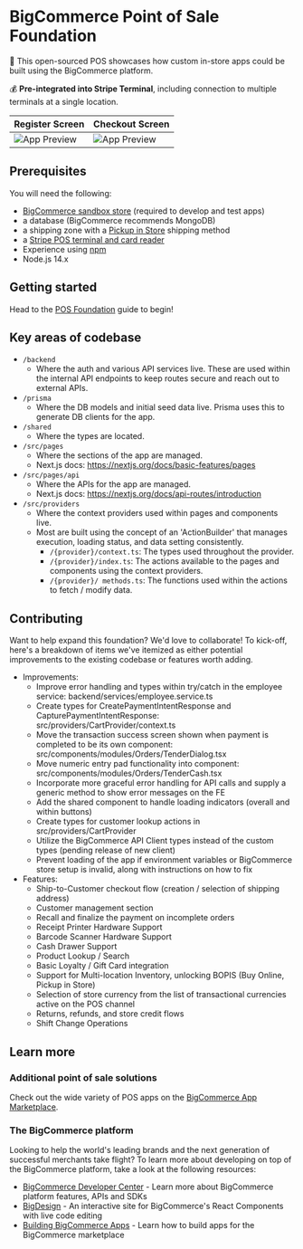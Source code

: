# BigCommerce Point of Sale Foundation

🚀 This open-sourced POS showcases how custom in-store apps could be built using the BigCommerce platform.

💰 **Pre-integrated into Stripe Terminal**, including connection to multiple terminals at a single location.

| Register Screen                          | Checkout Screen                              |
| ---------------------------------------- | -------------------------------------------- |
| ![App Preview](sample-register-screen.png) | ![App Preview](sample-checkout-screen.png) |

## Prerequisites
You will need the following:
* [BigCommerce sandbox store](https://developer.bigcommerce.com/docs/ZG9jOjM4MzMyNTE-create-a-sandbox-store?source=subscription-foundation) (required to develop and test apps)
* a database (BigCommerce recommends MongoDB) 
* a shipping zone with a [Pickup in Store](https://support.bigcommerce.com/s/article/Free-Shipping?language=en_US#in-store) shipping method 
* a [Stripe POS terminal and card reader](https://stripe.com/terminal)
* Experience using [npm](https://www.npmjs.com/)
* Node.js 14.x

## Getting started

Head to the [POS Foundation](/api-docs/partner/pos-solutions/foundation-guide) guide to begin!  


## Key areas of codebase

- `/backend`
  - Where the auth and various API services live. These are used within the internal API endpoints to keep routes secure and reach out to external APIs.
- `/prisma`
  - Where the DB models and initial seed data live. Prisma uses this to generate DB clients for the app.
- `/shared`
  - Where the types are located.
- `/src/pages`
  - Where the sections of the app are managed.
  - Next.js docs: https://nextjs.org/docs/basic-features/pages
- `/src/pages/api`
  - Where the APIs for the app are managed.
  - Next.js docs: https://nextjs.org/docs/api-routes/introduction
- `/src/providers`
  - Where the context providers used within pages and components live.
  - Most are built using the concept of an 'ActionBuilder' that manages execution, loading status, and data setting consistently.
    - `/{provider}/context.ts`: The types used throughout the provider.
    - `/{provider}/index.ts`: The actions available to the pages and components using the context providers.
    - `/{provider}/ methods.ts`: The functions used within the actions to fetch / modify data.

## Contributing

Want to help expand this foundation? We'd love to collaborate! To kick-off, here's a breakdown of items we've itemized as either potential improvements to the existing codebase or features worth adding.

- Improvements:
  - Improve error handling and types within try/catch in the employee service: backend/services/employee.service.ts
  - Create types for CreatePaymentIntentResponse and CapturePaymentIntentResponse: src/providers/CartProvider/context.ts
  - Move the transaction success screen shown when payment is completed to be its own component: src/components/modules/Orders/TenderDialog.tsx
  - Move numeric entry pad functionality into component: src/components/modules/Orders/TenderCash.tsx
  - Incorporate more graceful error handling for API calls and supply a generic method to show error messages on the FE
  - Add the shared component to handle loading indicators (overall and within buttons)
  - Create types for customer lookup actions in src/providers/CartProvider
  - Utilize the BigCommerce API Client types instead of the custom types (pending release of new client)
  - Prevent loading of the app if environment variables or BigCommerce store setup is invalid, along with instructions on how to fix
- Features:
  - Ship-to-Customer checkout flow (creation / selection of shipping address)
  - Customer management section
  - Recall and finalize the payment on incomplete orders
  - Receipt Printer Hardware Support
  - Barcode Scanner Hardware Support
  - Cash Drawer Support
  - Product Lookup / Search 
  - Basic Loyalty / Gift Card integration
  - Support for Multi-location Inventory, unlocking BOPIS (Buy Online, Pickup in Store)
  - Selection of store currency from the list of transactional currencies active on the POS channel
  - Returns, refunds, and store credit flows
  - Shift Change Operations

## Learn more

### Additional point of sale solutions

Check out the wide variety of POS apps on the [BigCommerce App Marketplace](https://www.bigcommerce.com/apps/in-store/?source=pos-foundation).

### The BigCommerce platform

Looking to help the world's leading brands and the next generation of successful merchants take flight? To learn more about developing on top of the BigCommerce platform, take a look at the following resources:

- [BigCommerce Developer Center](https://developer.bigcommerce.com/?source=pos-foundation) - Learn more about BigCommerce platform features, APIs and SDKs
- [BigDesign](https://developer.bigcommerce.com/big-design/?source=pos-foundation) - An interactive site for BigCommerce's React Components with live code editing
- [Building BigCommerce Apps](https://developer.bigcommerce.com/api-docs/getting-started/building-apps-bigcommerce/building-apps?source=pos-foundation) - Learn how to build apps for the BigCommerce marketplace
